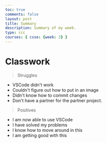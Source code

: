 ```yaml
---
toc: true
comments: false
layout: post
title: Summary
description: Summary of my week.
type: ccc
courses: { csse: {week: 3} }
---
```


# Classwork

> Struggles
- VSCode didn't work
- Couldn't figure out how to put in an image
- Didn't know how to commit changes
- Don't have a partner for the partner project.

> Positives
- I am now able to use VSCode
- I have solved my problems
- I know how to move around in this
- I am getting good with this